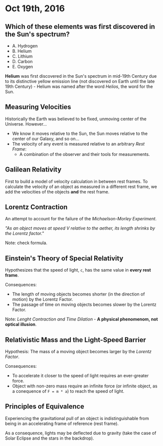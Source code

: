 Oct 19th, 2016
==============

Which of these elements was first discovered in the Sun's spectrum?
-------------------------------------------------------------------

- A. Hydrogen
- B. Helium
- C. Lithium
- D. Carbon
- E. Oxygen

**Helium** was first discovered in the Sun's spectrum in mid-19th Century due to its distinctive yellow emission line (not discovered on Earth until the late 19th Century) - Helium was named after the word *Helios*, the word for the Sun.

Measuring Velocities
--------------------

Historically the Earth was believed to be fixed, unmoving center of the Universe. However...

- We know it moves relative to the Sun, the Sun moves relative to the center of our Galaxy, and so on...
- The velocity of any event is measured relative to an arbitrary *Rest Frame*:
  - A combination of the observer and their tools for measurements.

Galilean Relativity
-------------------

First to build a model of velocity calculation in between rest frames. To calculate the velocity of an object as measured in a different rest frame, we add the velocities of the objects **and** the rest frame.

Lorentz Contraction
-------------------

An attempt to account for the failure of the *Michaelson-Morley Experiment*.

*"As an object moves at speed V relative to the aether, its length shrinks by the Lorentz factor."*

Note: check formula.

Einstein's Theory of Special Relativity
---------------------------------------

Hypothesizes that the speed of light, `c`, has the same value in **every rest frame**.

Consequences:

- The length of moving objects becomes shorter (in the direction of motion) by the Lorentz Factor.
- The passage of time on moving objects becomes slower by the Lorentz Factor.

Note: *Lenght Contraction and Time Dilation* - **A physical phenomenom, not optical illusion**.

<div class="page-break"></div>

Relativistic Mass and the Light-Speed Barrier
---------------------------------------------

Hypothesis: The mass of a moving object becomes larger by the *Lorentz Factor*.

Consequences:

- To accelerate it closer to the speed of light requires an ever-greater force.
- Object with non-zero mass require an infinite force (or infinite object, as a conequence of `F = m * a`) to reach the speed of light.

Principles of Equivalence
-------------------------

Experiencing the gravitational pull of an object is indistinguishable from being in an accelerating frame of reference (rest frame).

As a consequence, lights may be deflected due to gravity (take the case of Solar Eclipse and the stars in the backdrop).
